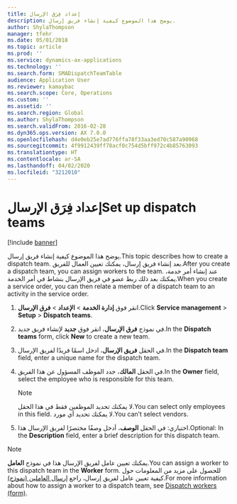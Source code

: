 ```yaml
---
title: إعداد فِرَق الإرسال
description: يوضح هذا الموضوع كيفية إنشاء فريق إرسال.
author: ShylaThompson
manager: tfehr
ms.date: 05/01/2018
ms.topic: article
ms.prod: ''
ms.service: dynamics-ax-applications
ms.technology: ''
ms.search.form: SMADispatchTeamTable
audience: Application User
ms.reviewer: kamaybac
ms.search.scope: Core, Operations
ms.custom: ''
ms.assetid: ''
ms.search.region: Global
ms.author: ShylaThompson
ms.search.validFrom: 2016-02-28
ms.dyn365.ops.version: AX 7.0.0
ms.openlocfilehash: d4e0eb25e7ad776ffa78f33aa3ed70c587a90968
ms.sourcegitcommit: 4f9912439ff78acf0c754d5bff972c4b85763093
ms.translationtype: HT
ms.contentlocale: ar-SA
ms.lasthandoff: 04/02/2020
ms.locfileid: "3212010"
---
```

# <a name="set-up-dispatch-teams"></a><span data-ttu-id="efd08-103">إعداد فِرَق الإرسال</span><span class="sxs-lookup"><span data-stu-id="efd08-103">Set up dispatch teams</span></span> 

[!include [banner](../includes/banner.md)]


<span data-ttu-id="efd08-104">يوضح هذا الموضوع كيفية إنشاء فريق إرسال.</span><span class="sxs-lookup"><span data-stu-id="efd08-104">This topic describes how to create a dispatch team.</span></span> <span data-ttu-id="efd08-105">بعد إنشاء فريق إرسال، يمكنك تعيين العمال للفريق.</span><span class="sxs-lookup"><span data-stu-id="efd08-105">After you create a dispatch team, you can assign workers to the team.</span></span> <span data-ttu-id="efd08-106">عند إنشاء أمر خدمة، يمكنك بعد ذلك ربط عضو في فريق الإرسال بنشاط في أمر الخدمة.</span><span class="sxs-lookup"><span data-stu-id="efd08-106">When you create a service order, you can then relate a member of a dispatch team to an activity in the service order.</span></span>

1.  <span data-ttu-id="efd08-107">انقر فوق **إدارة الخدمة** \> **الإعداد** \> **فرق الإرسال**.</span><span class="sxs-lookup"><span data-stu-id="efd08-107">Click **Service management** \> **Setup** \> **Dispatch teams**.</span></span>

2.  <span data-ttu-id="efd08-108">في نموذج **فرق الإرسال**، انقر فوق **جديد** لإنشاء فريق جديد.</span><span class="sxs-lookup"><span data-stu-id="efd08-108">In the **Dispatch teams** form, click **New** to create a new team.</span></span>

3.  <span data-ttu-id="efd08-109">في الحقل **فريق الإرسال**، ادخل اسمًا فريدًا لفريق الإرسال.</span><span class="sxs-lookup"><span data-stu-id="efd08-109">In the **Dispatch team** field, enter a unique name for the dispatch team.</span></span>

4.  <span data-ttu-id="efd08-110">في الحقل **المالك**، حدد الموظف المسؤول عن هذا الفريق.</span><span class="sxs-lookup"><span data-stu-id="efd08-110">In the **Owner** field, select the employee who is responsible for this team.</span></span>
    

    > [!NOTE]
    > <P><span data-ttu-id="efd08-111">لا يمكنك تحديد الموظفين فقط في هذا الحقل.</span><span class="sxs-lookup"><span data-stu-id="efd08-111">You can select only employees in this field.</span></span> <span data-ttu-id="efd08-112">لا يمكنك تحديد أي مورد.</span><span class="sxs-lookup"><span data-stu-id="efd08-112">You can’t select vendors.</span></span></P>



5.  <span data-ttu-id="efd08-113">اختياري: في الحقل **الوصف**، أدخل وصفًا مختصرًا لفريق الإرسال هذا.</span><span class="sxs-lookup"><span data-stu-id="efd08-113">Optional: In the **Description** field, enter a brief description for this dispatch team.</span></span>


> [!NOTE]
> <P><span data-ttu-id="efd08-114">يمكنك تعيين عامل لفريق الإرسال هذا في نموذج <STRONG>العامل</STRONG>.</span><span class="sxs-lookup"><span data-stu-id="efd08-114">You can assign a worker to this dispatch team in the <STRONG>Worker</STRONG> form.</span></span> <span data-ttu-id="efd08-115">للحصول على مزيد من المعلومات حول كيفية تعيين عامل لفريق إرسال، راجع <A href="https://technet.microsoft.com/library/dn776288(v=ax.60)">إرسال العاملين (نموذج)</A>.</span><span class="sxs-lookup"><span data-stu-id="efd08-115">For more information about how to assign a worker to a dispatch team, see <A href="https://technet.microsoft.com/library/dn776288(v=ax.60)">Dispatch workers (form)</A>.</span></span></P>



